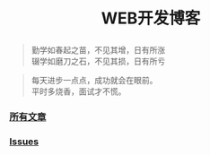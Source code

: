
# <p align='center'>WEB开发博客</p>

> 勤学如春起之苗，不见其增，日有所涨  
> 辍学如磨刀之石，不见其损，日有所亏

> 每天进步一点点，成功就会在眼前。  
> 平时多烧香，面试才不慌。

### [所有文章](https://github.com/iiig/web-blog/tree/master/blog)


### [Issues](https://github.com/iiig/web-blog/issues)
